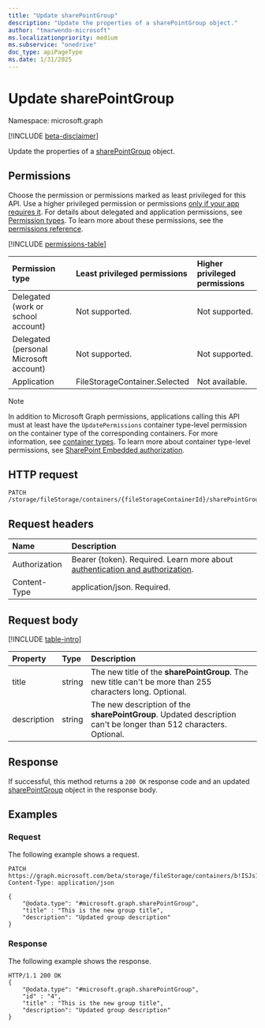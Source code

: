 ```yaml
---
title: "Update sharePointGroup"
description: "Update the properties of a sharePointGroup object."
author: "tmarwendo-microsoft"
ms.localizationpriority: medium
ms.subservice: "onedrive"
doc_type: apiPageType
ms.date: 1/31/2025
---
```


# Update sharePointGroup

Namespace: microsoft.graph

[!INCLUDE [beta-disclaimer](../../includes/beta-disclaimer.md)]

Update the properties of a [sharePointGroup](../resources/sharepointgroup.md) object.

## Permissions

Choose the permission or permissions marked as least privileged for this API. Use a higher privileged permission or permissions [only if your app requires it](/graph/permissions-overview#best-practices-for-using-microsoft-graph-permissions). For details about delegated and application permissions, see [Permission types](/graph/permissions-overview#permission-types). To learn more about these permissions, see the [permissions reference](/graph/permissions-reference).

<!-- {
  "blockType": "ignored",
  "name": "sharepointgroup-update-permissions"
}
-->
[!INCLUDE [permissions-table](../includes/permissions/sharepointgroup-update-permissions.md)]

| Permission type                        | Least privileged permissions  | Higher privileged permissions |
| :------------------------------------- | :---------------------------- | :---------------------------- |
| Delegated (work or school account)     | Not supported.                | Not supported.                |
| Delegated (personal Microsoft account) | Not supported.                | Not supported.                |
| Application                            | FileStorageContainer.Selected | Not available.                |

> [!Note]
> In addition to Microsoft Graph permissions, applications calling this API must at least have the `UpdatePermissions` container type-level permission on the container type of the corresponding containers. For more information, see [container types](/sharepoint/dev/embedded/concepts/app-concepts/containertypes). To learn more about container type-level permissions, see [SharePoint Embedded authorization](/sharepoint/dev/embedded/concepts/app-concepts/auth#Authorization).

## HTTP request

<!-- {
  "blockType": "ignored"
}
-->
``` http
PATCH /storage/fileStorage/containers/{fileStorageContainerId}/sharePointGroups/{sharePointGroupId}
```

## Request headers

|Name|Description|
|:---|:---|
|Authorization|Bearer {token}. Required. Learn more about [authentication and authorization](/graph/auth/auth-concepts).|
|Content-Type|application/json. Required.|

## Request body

[!INCLUDE [table-intro](../../includes/update-property-table-intro.md)]

|Property|Type|Description|
|:---|:---|:---|
|title|string|The new title of the **sharePointGroup**. The new title can't be more than 255 characters long. Optional.|
|description|string|The new description of the **sharePointGroup**. Updated description can't be longer than 512 characters. Optional.|

## Response

If successful, this method returns a `200 OK` response code and an updated [sharePointGroup](../resources/sharepointgroup.md) object in the response body.

## Examples

### Request

The following example shows a request.

``` http
PATCH https://graph.microsoft.com/beta/storage/fileStorage/containers/b!ISJs1WRro0y0EWgkUYcktDa0mE8zSlFEqFzqRn70Zwp1CEtDEBZgQICPkRbil_5Z/sharePointGroups/12
Content-Type: application/json

{
    "@odata.type": "#microsoft.graph.sharePointGroup",
    "title" : "This is the new group title",
    "description": "Updated group description"
}
```

### Response

The following example shows the response.

``` http
HTTP/1.1 200 OK
{
    "@odata.type": "#microsoft.graph.sharePointGroup",
    "id" : "4",
    "title" : "This is the new group title",
    "description": "Updated group description"
}
```